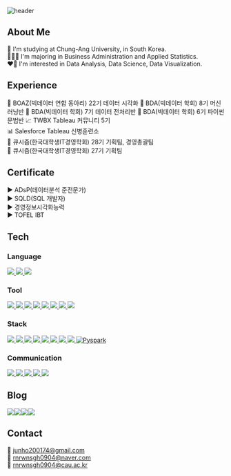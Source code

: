 ![header](https://capsule-render.vercel.app/api?type=waving&color=6994CDEE&height=300&section=header&text=kookguk&fontSize=90)

## About Me
🏫 I'm studying at Chung-Ang University, in South Korea.  
🧑🏻‍💻 I'm majoring in Business Administration and Applied Statistics.  
❤️‍🔥 I'm interested in Data Analysis, Data Science, Data Visualization.  

## Experience
🐘 BOAZ(빅데이터 연합 동아리) 22기 데이터 시각화
🐻 BDA(빅데이터 학회) 8기 머신러닝반
🐻 BDA(빅데이터 학회) 7기 데이터 전처리반
🐻 BDA(빅데이터 학회) 6기 파이썬 문법반
📈 TWBX Tableau 커뮤니티 5기  
📊 Salesforce Tableau 신병훈련소  
📱 큐시즘(한국대학생IT경영학회) 28기 기획팀, 경영총괄팀  
📱 큐시즘(한국대학생IT경영학회) 27기 기획팀

## Certificate
▶️ ADsP(데이터분석 준전문가)  
▶️ SQLD(SQL 개발자)  
▶️ 경영정보시각화능력  
▶️ TOFEL IBT

## Tech
<h3>Language</h3>
<a href="#">
    <img src="https://img.shields.io/badge/Python-3776AB?style=flat-square&logo=python&logoColor=white" style="border: none; text-decoration: none;">
</a>
<a href="#">
    <img src="https://img.shields.io/badge/SQL-4479A1?style=flat-square&logo=mysql&logoColor=white" style="border: none; text-decoration: none;">
</a>
<a href="#">
    <img src="https://img.shields.io/badge/R-276DC3?style=flat-square&logo=r&logoColor=white" style="border: none; text-decoration: none;">
</a>

<h3>Tool</h3>
<a href="#">
    <img src="https://img.shields.io/badge/Jupyter-F37626?style=flat-square&logo=jupyter&logoColor=white" style="border: none; text-decoration: none;">
</a>
<a href="#">
    <img src="https://img.shields.io/badge/Visual_Studio_Code-0078D4?style=flat-square&logo=visual-studio-code&logoColor=white" style="border: none; text-decoration: none;">
</a>
<a href="#">
    <img src="https://img.shields.io/badge/PyCharm-000000?style=flat-square&logo=pycharm&logoColor=white" style="border: none; text-decoration: none;">
</a>
<a href="#">
    <img src="https://img.shields.io/badge/RStudio-75AADB?style=flat-square&logo=rstudio&logoColor=white" style="border: none; text-decoration: none;">
</a>
<a href="#">
    <img src="https://img.shields.io/badge/MySQL-4479A1?style=flat-square&logo=mysql&logoColor=white" style="border: none; text-decoration: none;">
</a>
<a href="#">
    <img src="https://img.shields.io/badge/DBeaver-372923?style=flat-square&logo=dbeaver&logoColor=white" style="border: none; text-decoration: none;">
</a>
<a href="#">
    <img src="https://img.shields.io/badge/Tableau-E97627?style=flat-square&logo=Tableau&logoColor=white" style="border: none; text-decoration: none;">
</a>
<a href="#">
    <img src="https://img.shields.io/badge/Redash-FF4C4C?style=flat-square&logo=redash&logoColor=white" style="border: none; text-decoration: none;">
</a>

<h3>Stack</h3>
<a href="#">
    <img src="https://img.shields.io/badge/pandas-150458?style=flat-square&logo=pandas&logoColor=white" style="border: none; text-decoration: none;">
</a>
<a href="#">
    <img src="https://img.shields.io/badge/numpy-013243?style=flat-square&logo=numpy&logoColor=white" style="border: none; text-decoration: none;">
</a>
<a href="#">
    <img src="https://img.shields.io/badge/Matplotlib-FF5733?style=flat-square&logo=matplotlib&logoColor=white" style="border: none; text-decoration: none;">
</a>
<a href="#">
    <img src="https://img.shields.io/badge/Seaborn-3776AB?style=flat-square&logo=seaborn&logoColor=white" style="border: none; text-decoration: none;">
</a>
<a href="#">
    <img src="https://img.shields.io/badge/scikit--learn-F7931E?style=flat-square&logo=scikit-learn&logoColor=white" style="border: none; text-decoration: none;">
</a>
<a href="#">
    <img src="https://img.shields.io/badge/TensorFlow-FF6F00?style=flat-square&logo=tensorflow&logoColor=white" style="border: none; text-decoration: none;">
</a>
<a href="#">
    <img src="https://img.shields.io/badge/PyTorch-EE4C2C?style=flat-square&logo=pytorch&logoColor=white" style="border: none; text-decoration: none;">
</a>
<a href="#">
    <img src="https://img.shields.io/badge/Keras-D00000?style=flat-square&logo=keras&logoColor=white" style="border: none; text-decoration: none;">
</a>
<a href="https://pyspark.apache.org/" target="_blank"><img src="https://img.shields.io/badge/Pyspark-007D9C?style=flat-square&logo=apache-spark&logoColor=white" alt="Pyspark" style="border: none; text-decoration: none;">
</a>

<h3>Communication</h3>
<a href="#">
    <img src="https://img.shields.io/badge/GitHub-181717?style=flat-square&logo=github&logoColor=white" style="border: none; text-decoration: none;">
</a>
<a href="#">
    <img src="https://img.shields.io/badge/Slack-4A154B?style=flat-square&logo=slack&logoColor=white" style="border: none; text-decoration: none;">
</a>
<a href="#">
    <img src="https://img.shields.io/badge/Notion-000000?style=flat-square&logo=notion&logoColor=white" style="border: none; text-decoration: none;">
</a>
<a href="#">
    <img src="https://img.shields.io/badge/Jira-0052CC?style=flat-square&logo=jira&logoColor=white" style="border: none; text-decoration: none;">
</a>
<a href="#">
    <img src="https://img.shields.io/badge/Figma-F24E1E?style=flat-square&logo=figma&logoColor=white" style="border: none; text-decoration: none;">
</a>

## Blog
<div style="display:flex; flex-direction:row;">
    <a href="https://zzarimongddang.tistory.com/">
    <img src="https://img.shields.io/badge/Tistory-000000?style=flat-square&logo=Tistory&logoColor=white" style="border: none; text-decoration: none;">
    </a>
    <a href="https://www.instagram.com/dataresting/">
    <img src="https://img.shields.io/badge/Instagram-E4405F?style=flat-square&logo=Instagram&logoColor=white" style="border: none; text-decoration: none;"> 
    </a>
    <a href="https://blog.naver.com/PostList.naver?blogId=rnrwnsgh0904&widgetTypeCall=true&noTrackingCode=true&directAccess=true">
    <img src="https://img.shields.io/badge/Naver_Blog-03C75A?style=flat-square&logo=Naver&logoColor=white" style="border: none; text-decoration: none;">
    </a>
    <a href="https://public.tableau.com/app/profile/.k00keyesm/vizzes">
    <img src="https://img.shields.io/badge/Tableau_Public-E97627?style=flat-square&logo=Tableau&logoColor=white" style="border: none; text-decoration: none;">
    </a>
</div>

## Contact
📧 junho200174@gmail.com  
📧 rnrwnsgh0904@naver.com  
📧 rnrwnsgh0904@cau.ac.kr
